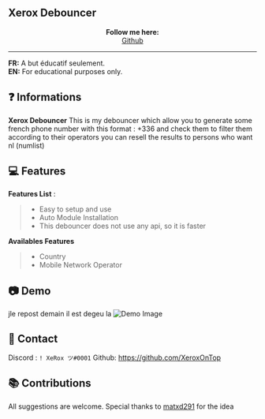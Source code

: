 ## Xerox Debouncer

<p align='center'>
  <b>Follow me here:</b><br>  
  <a href="https://github.com/XeroxOnTop">Github</a> 
</p>


---

**FR:** A but éducatif seulement.    
**EN:** For educational purposes only. 


## ❓ Informations

**Xerox Debouncer** This is my debouncer which allow you to generate some french phone number with this format : +336 and check them to filter them according to their operators you can resell the results to persons who want nl (numlist)
 
 
## 💻 Features

__Features List__ :
> - Easy to setup and use
> - Auto Module Installation
> - This debouncer does not use any api, so it is faster

__Availables Features__
> - Country  
> - Mobile Network Operator




 
  
  
## 📷 Demo
jle repost demain il est degeu la 
![Demo Image](https://github.com/XeroxOnTop/Debouncer/blob/main/2022-11-27-21-09-11.gif)  
 
   
  
  
  
##  📝 Contact   
Discord : `! XeRox ツ#0001`
Github: https://github.com/XeroxOnTop

##  📚 Contributions  
  All suggestions are welcome.
  Special thanks to [matxd291](https://github.com/matxd291) for the idea
